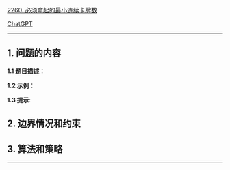 [2260. 必须拿起的最小连续卡牌数](https://leetcode.cn/problems/minimum-consecutive-cards-to-pick-up)

[ChatGPT](chat.openai.com)

---

## 1. 问题的内容
**1.1 题目描述**：

**1.2 示例**：

**1.3 提示**:

## 2. 边界情况和约束


## 3. 算法和策略

---

